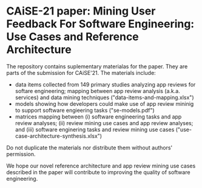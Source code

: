 # CAiSE-21 paper: Mining User Feedback For Software Engineering: Use Cases and Reference Architecture

The repository contains suplementary materialas for the paper. They are parts of the submission for CAiSE'21. The materials include:

- data items collected from 149 primary studies analyzing app reviews for softare engineering; mapping between app review analysis (a.k.a. services) and data mining techniques ("data-items-and-mapping.xlsx")
- models showing how developers could make use of app review mininig to support software engieering tasks ("se-models.pdf")
- matrices mapping between (i) software engineering tasks and app review analyses; (ii) review mining use cases and app review analyses; and (iii) software enginering tasks and review mining use cases ("use-case-architecture-synthesis.xlsx")

Do not duplicate the materials nor distribute them without authors' permission. 

We hope our novel reference architecture and app review mining use cases described in the paper will contribute to improving the quality of software engineering.




